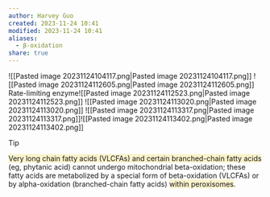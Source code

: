```yaml
---
author: Harvey Guo
created: 2023-11-24 10:41
modified: 2023-11-24 10:41
aliases:
  - β-oxidation
share: true
---
```

![[Pasted image 20231124104117.png|Pasted image 20231124104117.png]]
![[Pasted image 20231124112605.png|Pasted image 20231124112605.png]]
Rate-limiting enzyme![[Pasted image 20231124112523.png|Pasted image 20231124112523.png]]
![[Pasted image 20231124113020.png|Pasted image 20231124113020.png]]
![[Pasted image 20231124113317.png|Pasted image 20231124113317.png]]![[Pasted image 20231124113402.png|Pasted image 20231124113402.png]]

>[!tip] 
><span style="background:rgba(240, 200, 0, 0.2)">Very long chain fatty acids (VLCFAs) and certain branched-chain fatty acids</span> (eg, phytanic acid) cannot undergo mitochondrial beta-oxidation; these fatty acids are metabolized by a special form of beta-oxidation (VLCFAs) or by alpha-oxidation (branched-chain fatty acids) <span style="background:rgba(240, 200, 0, 0.2)">within peroxisomes</span>.